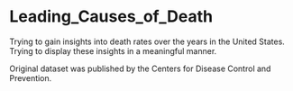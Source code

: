 # Leading_Causes_of_Death
Trying to gain insights into death rates over the years in the United States.
Trying to display these insights in a meaningful manner.

Original dataset was published by the Centers for Disease Control and Prevention.
